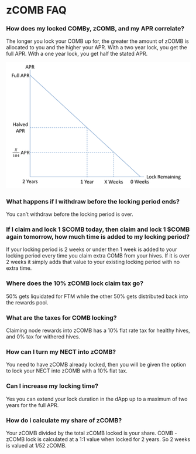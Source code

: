 # zCOMB FAQ

### **How does my locked COMBy, zCOMB, and my APR correlate?**&#x20;

The longer you lock your COMB up for, the greater the amount of zCOMB is allocated to you and the higher your APR. With a two year lock, you get the full APR. With a one year lock, you get half the stated APR.

![](../../.gitbook/assets/Untitled.png)

### **What happens if I withdraw before the locking period ends?**&#x20;

You can’t withdraw before the locking period is over.&#x20;

### **If I claim and lock 1 $COMB today, then claim and lock 1 $COMB again tomorrow, how much time is added to my locking period?**&#x20;

If your locking period is 2 weeks or under then 1 week is added to your locking period every time you claim extra COMB from your hives. If it is over 2 weeks it simply adds that value to your existing locking period with no extra time.&#x20;

### **Where does the 10% zCOMB lock claim tax go?**&#x20;

50% gets liquidated for FTM while the other 50% gets distributed back into the rewards pool.

### **What are the taxes for COMB locking?**&#x20;

Claiming node rewards into zCOMB has a 10% flat rate tax for healthy hives, and 0% tax for withered hives.

### How can I turn my NECT into zCOMB?&#x20;

You need to have zCOMB already locked, then you will be given the option to lock your NECT into zCOMB with a 10% flat tax.

### Can I increase my locking time?&#x20;

Yes you can extend your lock duration in the dApp up to a maximum of two years for the full APR.

### How do i calculate my share of zCOMB?&#x20;

Your zCOMB divided by the total zCOMB locked is your share. COMB - zCOMB lock is calculated at a 1:1 value when locked for 2 years. So 2 weeks is valued at 1/52 zCOMB.&#x20;
